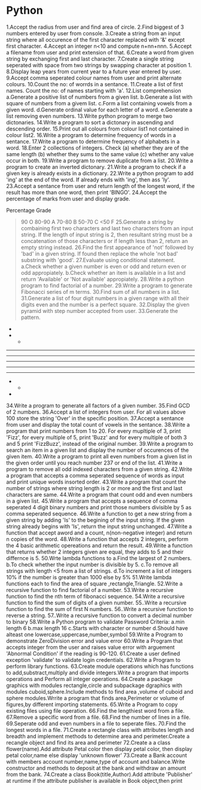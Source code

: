 # Python
1.Accept the radius from user and find area of circle.
2.Find biggest of 3 numbers entered by user from console.
3.Create a string from an input string where all occurence of the first character replaced with '&' except first character.
4.Accept an integer n<10 and compute n+nn+nnn.
5.Accept a filename from user and print extension of that.
6.Create a word from given string by exchanging first and last character.
7.Create a single string seperated with space from two strings by swapping character at position 1.
8.Display leap years from current year to a future year entered by user.
9.Accept comma seperated colour names from user and print alternate colours.
10.Count the no: of worrds in a sentance.
11.Create a list of first names. Count the no: of names starting with 'a'.
12.List comprehension
a.Generate a positive list of numbers from a given list.
b.Generate a list with square of numbers from a givem list.
c.Form a list containing vowels from a given word.
d.Generate ordinal value for each letter of a word.
e.Generate a list removing even numbers.
13.Write python program to merge two dictonaries.
14.Write a program to sort a dictonary in ascending and descending order.
15.Print out all colours from colour list1 not contained in colour list2.
16.Write a program to determine frequency of words in a sentance.
17.Write a program to determine frequency of alphabets in a word.
18.Enter 2 collections of integers. Check (a) whether they are of the same length (b) whether they sums to the same value (c) whether any value occur in both.
19.Write a program to remove duplicate from a list.
20.Write a program to create an inverted dictonary.
21.Write a program to check if a given key is already exists in a dictionary.
22.Write a python program to add 'ing' at the end of the word. If already ends with 'ing', then ass 'ly'.
23.Accept a sentance from user and return length of the longest word, if the result has more than one word, then print 'BINGO'.
24.Accept the percentage of marks from user and display grade.

Percentage	Grade
>90	          O
80-90	          A
70-80	          B
50-70	          C
<50	          F 
25.Generate a string by combaining first two characters and last two characters from an input string. If the length of input string is 2, then resultant string must be a concatenation of those characters or if length less than 2, return an empty string instead.
26.Find the first appearance of 'not' followed by 'bad' in a given string. If found then replace the whole 'not bad' substring with 'good'.
27.Evaluate using conditional statement.
a.Check whether a given number is even or odd and return even or odd appropiately.
b.Check whether an item is available in a list and return 'Available' or 'Not available' appropiately.
28.Write a python program to find factorial of a number.
29.Write a program to generate Fibonacci series of m terms.
30.Find sum of all numbers in a list.
31.Generate a list of four digit numbers in a given range with all their digits even and the number is a perfect square.
32.Display the given pyramid with step number accepted from user.
33.Generate the pattern.
*
* *
* * *
* * * *
* * * * *
* * * *
* * *
* *
*
34.Write a program to generate all factors of a given number.
35.Find GCD of 2 numbers.
36.Accept a list of integers from user. For all values above 100 store the string 'Over' in the specific position.
37.Accept a sentance from user and display the total count of vowels in the sentance.
38.Write a program that print numbers from 1 to 20. For every mupltiple of 3, print 'Fizz', for every multiple of 5, print 'Buzz' and for every multiple of both 3 and 5 print 'FizzBuzz', instead of the original number.
39.Write a program to search an item in a given list and display the number of occurences of the given item.
40.Write a program to print all even numbers from a given list in the given order until you reach number 237 or end of the list.
41.Write a program to remove all odd indexed characters from a given string.
42.Write a program that accepts a comma seperated sequence of words as input and print unique words insorted order.
43.Write a program that count the number of strings where string length is 2 or more and the first and last characters are same.
44.Write a program that count odd and even numbers in a given list.
45.Write a program that accepts a sequence of comma seperated 4 digit binary numbers and print those numbers divisible by 5 as comma seperated sequence.
46.Write a function to get a new string from a given string by adding 'Is' to the begining of the input string. If the given string already begins with 'Is', return the input string unchanged.
47.Write a function that accept aword and a count, n(non-negative integer) and return n copies of the word.
48.Write a function that accepts 2 integers, perform the 4 basic arithmetic opereations and return the result.
49.Write a function that returns whether 2 integers given are equal, they adds to 5 and their differnce is 5.
50.Wrte lambda functions to 
a.Find the largest of 2 numbers.
b.To check whether the input number is divisible by 5.
c.To remove all strings with length <5 from a list of strings.
d.To increment a list of integers 10% if the number is greater than 1000 else by 5%
51.Write lambda functions each to find the area of square ,rectangle,Triangle.
52.Write a recursive function to find factorial of a number.
53.Write a recursive function to find the nth term of fibonacci sequence.
54.Write a recursive function to find the sum of digits of a given number.
55..Write a recursive function to find the sum of first N numbers.
56..Write a recursive function to reverse a string.
57..Write a recursive function to convert a decimal number to binary
58.Write a Python program to validate Password
Criteria:
a.min length 6
b.max length 16
c.Starts with character or number 
d.Should have alteast one lowercase,uppercase,number,symbol
59.Write a Program to demonstrate ZeroDivision error and value error
60.Write a Program that accepts integer from the user and raises value error with arguement 'Abnormal Condition' if the reading is 90-120.
61.Create a user defined exception 'validate' to validate login credentials.
62.Write a Program to perform library functions. 
63.Create module operations which has functions to add,substract,multiply and divide integers.Write a program that imports operations and Perform all integer operations.
64.Create a package graphics with modules rectangle,circle and subpackage dgraphics with modules cuboid,sphere.Include methods to find area ,volume of cuboid and sphere modules.Wrrite a program that finds area,Perimeter or volume of figures,by different importing statements.
65.Write a Program to copy existing files using file operation.
66.Find the lengthiest word from a file.
67.Remove a specific word from a file.
68.Find the number of lines in a file.
69.Seperate odd and even numbers in a file to seperate files.
70.Find the longest words in a file.
71.Create a rectangle class with attributes length and breadth and implement methods to determine area and perimeter.Create a recangle object and find its area and perimeter 
72.Create a a class flower(name).Add attribute Petal color then display petal color, then display petal color,name else display 'unknown flower'
73.Create a Bank account with members account number,name,type of account and balance.Write constructor and methods to deposit at the bank and withdraw an amount from the bank.
74.Create a class Book(title,Author).Add attribute 'Publisher' at runtime if the attribute publisher is available in Book object,then print <title>
written by <author> is published by <publisher> else print "unknown Publisher".
75.Create a class Rectangle with Private attributes length and width.Overload '<' operator to compare the area of 2 rectangles.
76.Create a class time with private attributes,hour ,minute and seconds.Overload '+' operator to find sum of 2 times.
77.Create a class with time (Hour,minute,sec).Compare two time objects in 24 hours clock and return the earliest time
78.Create a class Person(name,roll) and marks(maths,Computer).Create class student from person and marks.Create a display student details and pass percentage if 50% is needed for  a pass.
79.Create a class Rectangle (length,breadth).Derive class cuboid (height) from Rectangle.Compare 2 cuboid based on volume by overloading '<=' operator.
80.Create a class Publisher (name).Derive class Book(title,author) from Publisher.Derive class Python (Price,no_of_page) from Book.Write a program that displays information about a python book.Use base class constructor invocation and method overriding.
81.Create  class Person(name,photo).Create class Dept(name,location).Derive class Employee(Designation,Salary) from Person and Dept Display details of an employee after giving 10% increment to salary.
82.Write a program to extract from a file:
a.Containing word explain
b.Containing dates
c.Containing 8 or above letters 
d.containing mobile numbers.
83.Write a program to read each row from a given csv file and print list of strings.
84.Write a python program to read specific columns of a csv files and print the content of columns.
85.Write a python program to write a python dictionary,to a csv file ,read the csv file and display the content. 
